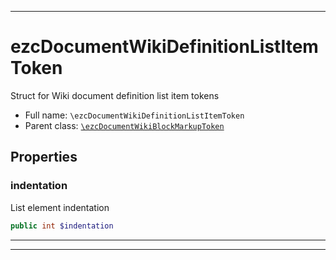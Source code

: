 ***

# ezcDocumentWikiDefinitionListItemToken

Struct for Wiki document definition list item tokens

* Full name: `\ezcDocumentWikiDefinitionListItemToken`
* Parent class: [`\ezcDocumentWikiBlockMarkupToken`](./ezcDocumentWikiBlockMarkupToken.md)

## Properties

### indentation

List element indentation

```php
public int $indentation
```

***



***

